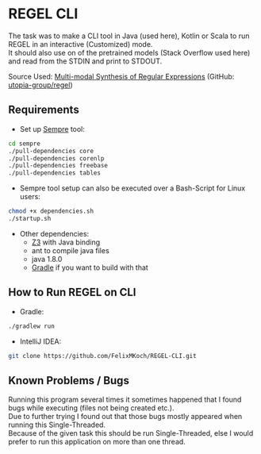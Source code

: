 # REGEL CLI
The task was to make a CLI tool in Java (used here), Kotlin or Scala to run REGEL in an interactive (Customized) mode.  
It should also use on of the pretrained models (Stack Overflow used here) and read from the STDIN and print to STDOUT.  

Source Used: [Multi-modal Synthesis of Regular Expressions](https://arxiv.org/abs/1908.03316) (GitHub: [utopia-group/regel](https://github.com/utopia-group/regel/))

## Requirements
- Set up [Sempre](https://github.com/percyliang/sempre) tool:
```bash
cd sempre
./pull-dependencies core
./pull-dependencies corenlp
./pull-dependencies freebase
./pull-dependencies tables

```
- Sempre tool setup can also be executed over a Bash-Script for Linux users:  
```bash
chmod +x dependencies.sh 
./startup.sh
```

- Other dependencies:
	- [Z3](https://github.com/Z3Prover/z3) with Java binding
	- ant to compile java files
	- java 1.8.0
	- [Gradle](https://gradle.org/) if you want to build with that

## How to Run REGEL on CLI

- Gradle:
```bash
./gradlew run
```

- IntelliJ IDEA:
```bash
git clone https://github.com/FelixMKoch/REGEL-CLI.git
```


## Known Problems / Bugs
Running this program several times it sometimes happened that I found bugs while executing (files not being created etc.).  
Due to further trying I found out that those bugs mostly appeared when running this Single-Threaded.  
Because of the given task this should be run Single-Threaded, else I would prefer to run this application on more than one thread.
